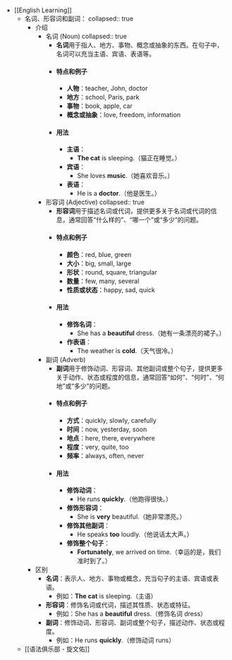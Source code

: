 - [[English Learning]]
	- 名词、形容词和副词：
	  collapsed:: true
		- 介绍
			- 名词 (Noun)
			  collapsed:: true
				- **名词**用于指人、地方、事物、概念或抽象的东西。在句子中，名词可以充当主语、宾语、表语等。
				- #### 特点和例子
					- **人物**：teacher, John, doctor
					- **地方**：school, Paris, park
					- **事物**：book, apple, car
					- **概念或抽象**：love, freedom, information
				- #### 用法
					- **主语**：
						- **The cat** is sleeping.（猫正在睡觉。）
					- **宾语**：
						- She loves **music**.（她喜欢音乐。）
					- **表语**：
						- He is a **doctor**.（他是医生。）
			- 形容词 (Adjective)
			  collapsed:: true
				- **形容词**用于描述名词或代词，提供更多关于名词或代词的信息，通常回答“什么样的”、“哪一个”或“多少”的问题。
				- #### 特点和例子
					- **颜色**：red, blue, green
					- **大小**：big, small, large
					- **形状**：round, square, triangular
					- **数量**：few, many, several
					- **性质或状态**：happy, sad, quick
				- #### 用法
					- **修饰名词**：
						- She has a **beautiful** dress.（她有一条漂亮的裙子。）
					- **作表语**：
						- The weather is **cold**.（天气很冷。）
			- 副词 (Adverb)
				- **副词**用于修饰动词、形容词、其他副词或整个句子，提供更多关于动作、状态或程度的信息，通常回答“如何”、“何时”、“何地”或“多少”的问题。
				- #### 特点和例子
					- **方式**：quickly, slowly, carefully
					- **时间**：now, yesterday, soon
					- **地点**：here, there, everywhere
					- **程度**：very, quite, too
					- **频率**：always, often, never
				- #### 用法
					- **修饰动词**：
						- He runs **quickly**.（他跑得很快。）
					- **修饰形容词**：
						- She is **very** beautiful.（她非常漂亮。）
					- **修饰其他副词**：
						- He speaks **too** loudly.（他说话太大声。）
					- **修饰整个句子**：
						- **Fortunately**, we arrived on time.（幸运的是，我们准时到了。）
		- 区别
			- **名词**：表示人、地方、事物或概念，充当句子的主语、宾语或表语。
				- 例如：**The cat** is sleeping.（主语）
			- **形容词**：修饰名词或代词，描述其性质、状态或特征。
				- 例如：She has a **beautiful** dress.（修饰名词 dress）
			- **副词**：修饰动词、形容词、副词或整个句子，描述动作、状态或程度。
				- 例如：He runs **quickly**.（修饰动词 runs）
	- [[语法俱乐部 - 旋文佑]]